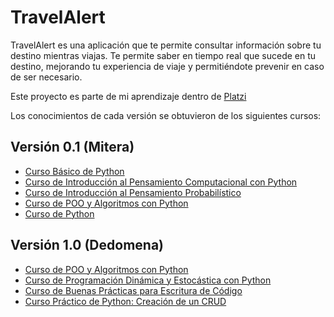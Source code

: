 # TravelAlert

TravelAlert es una aplicación que te permite consultar información sobre tu destino mientras viajas. Te permite saber en tiempo real que sucede en tu destino, mejorando tu experiencia de viaje y permitiéndote prevenir en caso de ser necesario. 

Este proyecto es parte de mi aprendizaje dentro de [Platzi](platzi.com)

Los conocimientos de cada versión se obtuvieron de los siguientes cursos:

## Versión 0.1 (Mitera)
* [Curso Básico de Python](https://platzi.com/clases/pythonbasico/) 
* [Curso de Introducción al Pensamiento Computacional con Python](https://platzi.com/clases/python-cs/)
* [Curso de Introducción al Pensamiento Probabilístico](https://platzi.com/clases/probabilistica/)
* [Curso de POO y Algoritmos con Python](https://platzi.com/clases/poo-python/)
* [Curso de Python](https://platzi.com/clases/python/)

## Versión 1.0 (Dedomena)
* [Curso de POO y Algoritmos con Python](https://platzi.com/clases/poo-python/)
* [Curso de Programación Dinámica y Estocástica con Python](https://platzi.com/clases/programacion-estocastica/)
* [Curso de Buenas Prácticas para Escritura de Código](https://platzi.com/clases/mejor-codigo/)
* [Curso Práctico de Python: Creación de un CRUD](https://platzi.com/clases/python-practico/)

